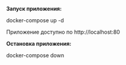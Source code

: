 **Запуск приложения:**

docker-compose up -d

Приложение доступно по http://localhost:80

**Остановка приложения:**

docker-compose down
